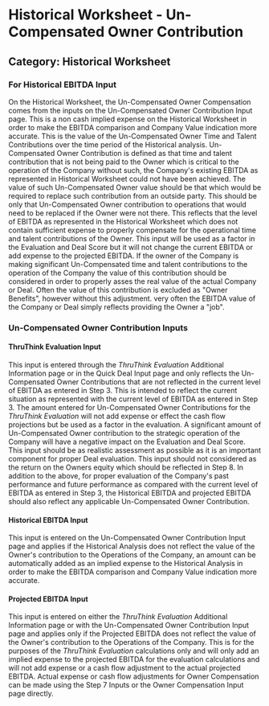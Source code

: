 # Historical Worksheet - Un-Compensated Owner Contribution
## Category: Historical Worksheet
### For Historical EBITDA Input
On the Historical Worksheet, the Un-Compensated Owner Compensation comes from the inputs on the Un-Compensated Owner Contribution Input page. This is a non cash implied expense on the Historical Worksheet in order to make the EBITDA comparison and Company Value indication more accurate.
This is the value of the Un-Compensated Owner Time and Talent Contributions over the time period of the Historical analysis.
Un-Compensated Owner Contribution is defined as that time and talent contribution that is not being paid to the Owner which is critical to the operation of the Company without such, the Company's existing EBITDA as represented in Historical Worksheet could not have been achieved. The value of such Un-Compensated Owner value should be that which would be required to replace such contribution from an outside party.
This should be only that Un-Compensated Owner contribution to operations that would need to be replaced if the Owner were not there. This reflects that the level of  EBITDA as represented in the Historical Worksheet which does not contain sufficient expense to properly compensate for the operational time and talent contributions of the Owner. This input will be used as a factor in the Evaluation and Deal Score but it will not change the current EBITDA or add expense to the projected EBITDA.
If the owner of the Company is making significant Un-Compensated time and talent contributions to the operation of the Company the value of this contribution should be considered in order to properly asses the real value of the actual Company or Deal. Often the value of this contribution is excluded as "Owner Benefits", however without this adjustment. very often the EBITDA value of the Company or Deal simply reflects providing the Owner a "job".
### Un-Compensated Owner Contribution Inputs
#### ThruThink Evaluation Input
This input is entered through the *ThruThink Evaluation* Additional Information page or in the Quick Deal Input page and only reflects the Un-Compensated Owner Contributions that are not reflected in the current level of EBITDA as entered in Step 3. This is intended to reflect the current situation as represented with the current level of EBITDA as entered in Step 3.
The amount entered for Un-Compensated Owner Contributions for the *ThruThink Evaluation* will not add expense or effect the cash flow projections but be used as a factor in the evaluation. A significant amount of Un-Compensated Owner contribution to the strategic operation of the Company will have a negative impact on the Evaluation and Deal Score. This input should be as realistic assessment as possible as it is an important component for proper Deal evaluation.
This input should not considered as the return on the Owners equity which should be reflected in Step 8.
In addition to the above, for proper evaluation of the Company's past performance and future performance as compared with the current level of EBITDA as entered in Step 3, the Historical EBITDA and projected EBITDA should also reflect any applicable Un-Compensated Owner Contribution.
#### Historical EBITDA Input
This input is entered on the Un-Compensated Owner Contribution Input page and applies if the Historical Analysis does not reflect the value of the Owner's contribution to the Operations of the Company, an amount can be automatically added as an implied expense to the Historical Analysis in order to make the EBITDA comparison and Company Value indication more accurate.
#### Projected EBITDA Input
This input is entered on either the *ThruThink Evaluation* Additional Information page or with the Un-Compensated Owner Contribution Input page and applies only if the Projected EBITDA does not reflect the value of the Owner's contribution to the Operations of the Company. This is for the purposes of the *ThruThink Evaluation* calculations only and will only add an implied expense to the projected EBITDA for the evaluation calculations and will not add expense or a cash flow adjustment to the actual projected EBITDA. Actual expense or cash flow adjustments for Owner Compensation can be made using the Step 7 Inputs or the Owner Compensation Input page directly.
